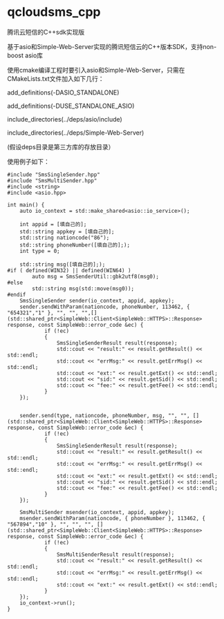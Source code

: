 # qcloudsms_cpp
腾讯云短信的C++sdk实现版

基于asio和Simple-Web-Server实现的腾讯短信云的C++版本SDK，支持non-boost asio库


使用cmake编译工程时要引入asio和Simple-Web-Server，只需在CMakeLists.txt文件加入如下几行：

add_definitions(-DASIO_STANDALONE)

add_definitions(-DUSE_STANDALONE_ASIO)

include_directories(../deps/asio/include)

include_directories(../deps/Simple-Web-Server)

(假设deps目录是第三方库的存放目录）



使用例子如下：


    #include "SmsSingleSender.hpp"
    #include "SmsMultiSender.hpp"
    #include <string>
    #include <asio.hpp>

    int main() {
        auto io_context = std::make_shared<asio::io_service>();
  
	    int appid = [填自己的];
	    std::string appkey = [填自己的];
	    std::string nationcode("86");
	    std::string phoneNumber([填自己的];);
	    int type = 0;

	    std::string msg([填自己的];);
    #if ( defined(WIN32) || defined(WIN64) )
            auto msg = SmsSenderUtil::gbk2utf8(msg0);
    #else
            std::string msg(std::move(msg0));
    #endif
	    SmsSingleSender sender(io_context, appid, appkey);
	    sender.sendWithParam(nationcode, phoneNumber, 113462, { "654321","1" }, "", "", "",[](std::shared_ptr<SimpleWeb::Client<SimpleWeb::HTTPS>::Response> response, const SimpleWeb::error_code &ec) {
                if (!ec)
                {
                    SmsSingleSenderResult result(response);
                    std::cout << "result:" << result.getResult() << std::endl;
                    std::cout << "errMsg:" << result.getErrMsg() << std::endl;
                    std::cout << "ext:" << result.getExt() << std::endl;
                    std::cout << "sid:" << result.getSid() << std::endl;
                    std::cout << "fee:" << result.getFee() << std::endl;
                }
	    });


	    sender.send(type, nationcode, phoneNumber, msg, "", "", [](std::shared_ptr<SimpleWeb::Client<SimpleWeb::HTTPS>::Response> response, const SimpleWeb::error_code &ec) {
                if (!ec)
                {
                    SmsSingleSenderResult result(response);
                    std::cout << "result:" << result.getResult() << std::endl;
                    std::cout << "errMsg:" << result.getErrMsg() << std::endl;
                    std::cout << "ext:" << result.getExt() << std::endl;
                    std::cout << "sid:" << result.getSid() << std::endl;
                    std::cout << "fee:" << result.getFee() << std::endl;
                }
	    });
	
	    SmsMultiSender msender(io_context, appid, appkey);
	    msender.sendWithParam(nationcode, { phoneNumber }, 113462, { "567894","10" }, "", "", "", [](std::shared_ptr<SimpleWeb::Client<SimpleWeb::HTTPS>::Response> response, const SimpleWeb::error_code &ec) {
                if (!ec)
                {
                    SmsMultiSenderResult result(response);
                    std::cout << "result:" << result.getResult() << std::endl;
                    std::cout << "errMsg:" << result.getErrMsg() << std::endl;
                    std::cout << "ext:" << result.getExt() << std::endl;
                }
	    });
	    io_context->run();
    }

